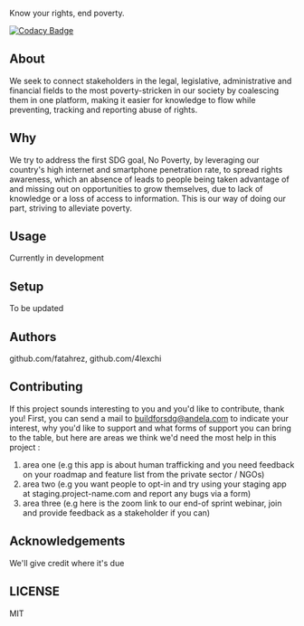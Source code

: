 Know your rights, end poverty.

[![Codacy Badge](https://img.shields.io/badge/Code%20Quality-D-red)](https://img.shields.io/badge/Code%20Quality-D-red)


## About

We seek to connect stakeholders in the legal, legislative, administrative and financial fields to the most poverty-stricken in
our society by coalescing them in one platform, making it easier for knowledge to flow while preventing, tracking and reporting
abuse of rights. 

## Why

We try to address the first SDG goal, No Poverty, by leveraging our country's high internet and smartphone penetration rate, to
spread rights awareness, which an absence of leads to people being taken advantage of and missing out on opportunities to grow
themselves, due to lack of knowledge or a loss of access to information. This is our way of doing our part, striving to
alleviate poverty.

## Usage

Currently in development

## Setup

To be updated

## Authors

github.com/fatahrez,  github.com/4lexchi  

## Contributing
If this project sounds interesting to you and you'd like to contribute, thank you!
First, you can send a mail to buildforsdg@andela.com to indicate your interest, why you'd like to support and what forms of support you can bring to the table, but here are areas we think we'd need the most help in this project :
1.  area one (e.g this app is about human trafficking and you need feedback on your roadmap and feature list from the private sector / NGOs)
2.  area two (e.g you want people to opt-in and try using your staging app at staging.project-name.com and report any bugs via a form)
3.  area three (e.g here is the zoom link to our end-of sprint webinar, join and provide feedback as a stakeholder if you can)

## Acknowledgements

We'll give credit where it's due

## LICENSE

MIT
